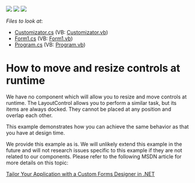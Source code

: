 <!-- default badges list -->
![](https://img.shields.io/endpoint?url=https://codecentral.devexpress.com/api/v1/VersionRange/128615221/13.1.4%2B)
[![](https://img.shields.io/badge/Open_in_DevExpress_Support_Center-FF7200?style=flat-square&logo=DevExpress&logoColor=white)](https://supportcenter.devexpress.com/ticket/details/E1939)
[![](https://img.shields.io/badge/📖_How_to_use_DevExpress_Examples-e9f6fc?style=flat-square)](https://docs.devexpress.com/GeneralInformation/403183)
<!-- default badges end -->
<!-- default file list -->
*Files to look at*:

* [Customizator.cs](./CS/WindowsApplication1/Customizator.cs) (VB: [Customizator.vb](./VB/WindowsApplication1/Customizator.vb))
* [Form1.cs](./CS/WindowsApplication1/Form1.cs) (VB: [Form1.vb](./VB/WindowsApplication1/Form1.vb))
* [Program.cs](./CS/WindowsApplication1/Program.cs) (VB: [Program.vb](./VB/WindowsApplication1/Program.vb))
<!-- default file list end -->
# How to move and resize controls at runtime


<p>We have no component which will allow you to resize and move controls at runtime. The LayoutControl allows you to perform a similar task, but its items are always docked. They cannot be placed at any position and overlap each other. </p><p>This example demonstrates how you can achieve the same behavior as that you have at design time.</p><p>We provide this example as is. We will unlikely extend this example in the future and will not research issues specific to this example if they are not related to our components. Please refer to the following MSDN article for more details on this topic:</p><p><a href="http://msdn.microsoft.com/en-us/magazine/cc163871.aspx">Tailor Your Application with a Custom Forms Designer in .NET</a> </p>

<br/>


